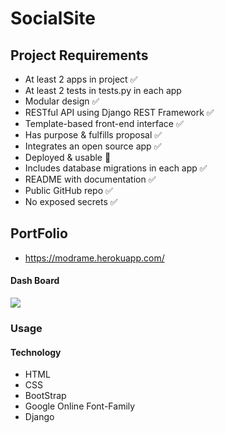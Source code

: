 # SocialSite


## Project Requirements

* At least 2 apps in project	 ✅
* At least 2 tests in tests.py in each app	
* Modular design	✅
* RESTful API using Django REST Framework	✅	
* Template-based front-end interface	✅
* Has purpose & fulfills proposal	✅	
* Integrates an open source app	✅
* Deployed & usable	 🚫
* Includes database migrations in each app	✅
* README with documentation	✅	
* Public GitHub repo ✅	
* No exposed secrets	✅


## PortFolio

* https://modrame.herokuapp.com/ 


#### Dash Board

<img src="1.png">

### Usage



#### Technology

* HTML
* CSS
* BootStrap
* Google Online Font-Family
* Django


